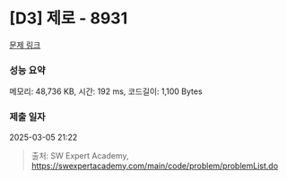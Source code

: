 # [D3] 제로 - 8931 

[문제 링크](https://swexpertacademy.com/main/code/problem/problemDetail.do?contestProbId=AW5jBWLq7jwDFATQ) 

### 성능 요약

메모리: 48,736 KB, 시간: 192 ms, 코드길이: 1,100 Bytes

### 제출 일자

2025-03-05 21:22



> 출처: SW Expert Academy, https://swexpertacademy.com/main/code/problem/problemList.do